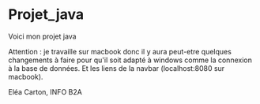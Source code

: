 # Projet_java

Voici mon projet java

Attention : je travaille sur macbook donc il y aura peut-etre quelques changements à faire pour qu'il soit adapté à windows comme la connexion à la base de données. Et les liens de la navbar (localhost:8080 sur macbook).

Eléa Carton, INFO B2A
